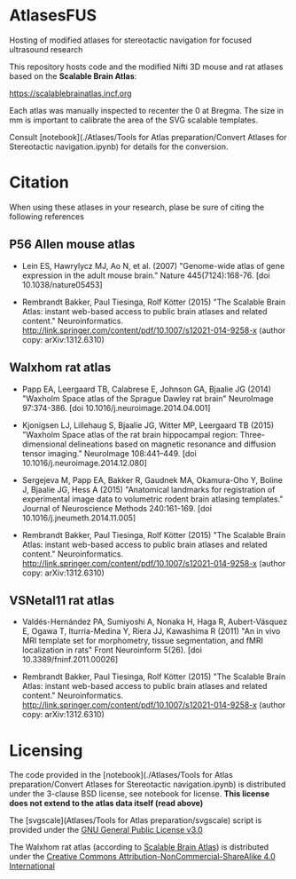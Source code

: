# AtlasesFUS
Hosting of modified atlases for stereotactic navigation for focused ultrasound research

This repository hosts code and the  modified Nifti 3D mouse and rat atlases based on the **Scalable Brain Atlas**:

https://scalablebrainatlas.incf.org


Each atlas was manually inspected to recenter the 0 at Bregma. The size in mm is important to calibrate the area of the SVG scalable templates.

Consult [notebook](./Atlases/Tools for Atlas preparation/Convert Atlases for Stereotactic navigation.ipynb) for details for the conversion.

# Citation

When using these atlases in your research, plase be sure of citing the following references

## P56 Allen mouse atlas
* Lein ES, Hawrylycz MJ, Ao N, et al. (2007) "Genome-wide atlas of gene expression in the adult mouse brain." Nature 445(7124):168-76. [doi 10.1038/nature05453]

* Rembrandt Bakker, Paul Tiesinga, Rolf Kötter (2015)
"The Scalable Brain Atlas: instant web-based access to public brain atlases and related content."
Neuroinformatics. http://link.springer.com/content/pdf/10.1007/s12021-014-9258-x (author copy: arXiv:1312.6310)


## Walxhom rat atlas
* Papp EA, Leergaard TB, Calabrese E, Johnson GA, Bjaalie JG (2014) "Waxholm Space atlas of the Sprague Dawley rat brain" NeuroImage 97:374-386. [doi 10.1016/j.neuroimage.2014.04.001]

* Kjonigsen LJ, Lillehaug S, Bjaalie JG, Witter MP, Leergaard TB (2015) "Waxholm Space atlas of the rat brain hippocampal region: Three-dimensional delineations based on magnetic resonance and diffusion tensor imaging." NeuroImage 108:441–449. [doi 10.1016/j.neuroimage.2014.12.080]

* Sergejeva M, Papp EA, Bakker R, Gaudnek MA, Okamura-Oho Y, Boline J, Bjaalie JG, Hess A (2015) "Anatomical landmarks for registration of experimental image data to volumetric rodent brain atlasing templates." Journal of Neuroscience Methods 240:161-169. [doi 10.1016/j.jneumeth.2014.11.005]

* Rembrandt Bakker, Paul Tiesinga, Rolf Kötter (2015)
"The Scalable Brain Atlas: instant web-based access to public brain atlases and related content."
Neuroinformatics. http://link.springer.com/content/pdf/10.1007/s12021-014-9258-x (author copy: arXiv:1312.6310)

## VSNetal11 rat atlas
* Valdés-Hernández PA, Sumiyoshi A, Nonaka H, Haga R, Aubert-Vásquez E, Ogawa T, Iturria-Medina Y, Riera JJ, Kawashima R (2011) "An in vivo MRI template set for morphometry, tissue segmentation, and fMRI localization in rats" Front Neuroinform 5(26). [doi 10.3389/fninf.2011.00026]

* Rembrandt Bakker, Paul Tiesinga, Rolf Kötter (2015)
"The Scalable Brain Atlas: instant web-based access to public brain atlases and related content."
Neuroinformatics. http://link.springer.com/content/pdf/10.1007/s12021-014-9258-x (author copy: arXiv:1312.6310)

# Licensing

The code provided in the [notebook](./Atlases/Tools for Atlas preparation/Convert Atlases for Stereotactic navigation.ipynb) is distributed under the 3-clause BSD license, see notebook for license. **This license does not extend to the atlas data itself (read above)**

The [svgscale](Atlases/Tools for Atlas preparation/svgscale) script is provided under the [GNU General Public License v3.0](https://github.com/numixproject/numix-tools/blob/master/LICENSE)

The Walxhom rat atlas (according to [Scalable Brain Atlas](https://scalablebrainatlas.incf.org)) is distributed under the
[Creative Commons Attribution-NonCommercial-ShareAlike 4.0 International](https://creativecommons.org/licenses/by-nc-sa/4.0/)
